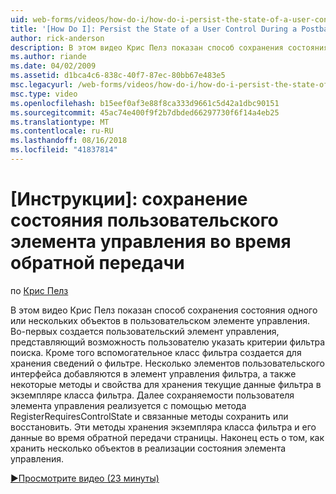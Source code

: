 ```yaml
---
uid: web-forms/videos/how-do-i/how-do-i-persist-the-state-of-a-user-control-during-a-postback
title: '[How Do I]: Persist the State of a User Control During a Postback | Microsoft Docs'
author: rick-anderson
description: В этом видео Крис Пелз показан способ сохранения состояния одного или нескольких объектов в пользовательском элементе управления. Во-первых создается пользовательский элемент управления, представляющий слышали...
ms.author: riande
ms.date: 04/02/2009
ms.assetid: d1bca4c6-838c-40f7-87ec-80bb67e483e5
msc.legacyurl: /web-forms/videos/how-do-i/how-do-i-persist-the-state-of-a-user-control-during-a-postback
msc.type: video
ms.openlocfilehash: b15eef0af3e88f8ca333d9661c5d42a1dbc90151
ms.sourcegitcommit: 45ac74e400f9f2b7dbded66297730f6f14a4eb25
ms.translationtype: MT
ms.contentlocale: ru-RU
ms.lasthandoff: 08/16/2018
ms.locfileid: "41837814"
---
```

<a name="how-do-i-persist-the-state-of-a-user-control-during-a-postback"></a>[Инструкции]: сохранение состояния пользовательского элемента управления во время обратной передачи
====================
по [Крис Пелз](https://twitter.com/chrispels)

В этом видео Крис Пелз показан способ сохранения состояния одного или нескольких объектов в пользовательском элементе управления. Во-первых создается пользовательский элемент управления, представляющий возможность пользователю указать критерии фильтра поиска. Кроме того вспомогательное класс фильтра создается для хранения сведений о фильтре. Несколько элементов пользовательского интерфейса добавляются в элемент управления фильтра, а также некоторые методы и свойства для хранения текущие данные фильтра в экземпляре класса фильтра. Далее сохраняемости пользователя элемента управления реализуется с помощью метода RegisterRequiresControlState и связанные методы сохранить или восстановить. Эти методы хранения экземпляра класса фильтра и его данные во время обратной передачи страницы. Наконец есть о том, как хранить несколько объектов в реализации состояния элемента управления.

[&#9654;Просмотрите видео (23 минуты)](https://channel9.msdn.com/Blogs/ASP-NET-Site-Videos/how-do-i-persist-the-state-of-a-user-control-during-a-postback)
